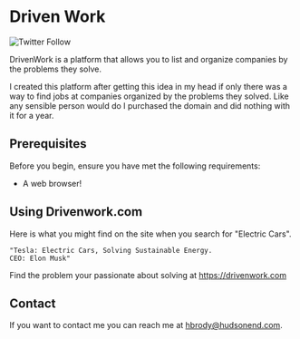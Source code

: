 # Driven Work
![Twitter Follow](https://img.shields.io/twitter/follow/heshiebee?style=social)

DrivenWork is a platform that allows you to list and organize companies by the problems they solve.

I created this platform after getting this idea in my head if only there was a way to find jobs at companies organized by the problems they solved. Like any sensible person would do I purchased the domain and did nothing with it for a year.

## Prerequisites

Before you begin, ensure you have met the following requirements:
<!--- These are just example requirements. Add, duplicate or remove as required --->
* A web browser!

## Using Drivenwork.com

Here is what you might find on the site when you search for "Electric Cars".

```
"Tesla: Electric Cars, Solving Sustainable Energy.
CEO: Elon Musk"
```
Find the problem your passionate about solving at https://drivenwork.com

## Contact

If you want to contact me you can reach me at hbrody@hudsonend.com.
